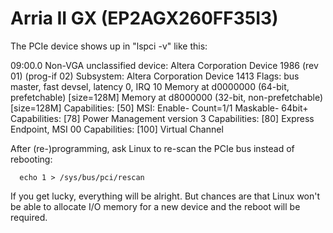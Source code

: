 Arria II GX (EP2AGX260FF35I3)
===

The PCIe device shows up in "lspci -v" like this:

09:00.0 Non-VGA unclassified device: Altera Corporation Device 1986 (rev 01) (prog-if 02)
        Subsystem: Altera Corporation Device 1413
        Flags: bus master, fast devsel, latency 0, IRQ 10
        Memory at d0000000 (64-bit, prefetchable) [size=128M]
        Memory at d8000000 (32-bit, non-prefetchable) [size=128M]
        Capabilities: [50] MSI: Enable- Count=1/1 Maskable- 64bit+
        Capabilities: [78] Power Management version 3
        Capabilities: [80] Express Endpoint, MSI 00
        Capabilities: [100] Virtual Channel

After (re-)programming, ask Linux to re-scan the PCIe bus instead of rebooting:

      echo 1 > /sys/bus/pci/rescan

If you get lucky, everything will be alright. But chances are that
Linux won't be able to allocate I/O memory for a new device and the
reboot will be required.

